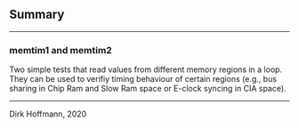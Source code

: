 ## Summary
---

### memtim1 and memtim2

Two simple tests that read values from different memory regions in a loop. They can be used to verifiy timing behaviour of certain regions (e.g., bus sharing in Chip Ram and Slow Ram space or E-clock syncing in CIA space).


---
Dirk Hoffmann, 2020
